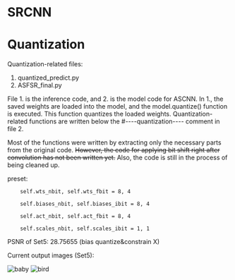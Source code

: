 # SRCNN

# Quantization
Quantization-related files:

1) quantized_predict.py
2) ASFSR_final.py
   
File 1. is the inference code, and 2. is the model code for ASCNN. In 1., the saved weights are loaded into the model, and the model.quantize() function is executed. This function quantizes the loaded weights. Quantization-related functions are written below the #----quantization---- comment in file 2.

Most of the functions were written by extracting only the necessary parts from the original code. ~~However, the code for applying bit shift right after convolution has not been written yet.~~ Also, the code is still in the process of being cleaned up.


preset:

        self.wts_nbit, self.wts_fbit = 8, 4
        
        self.biases_nbit, self.biases_ibit = 8, 4
        
        self.act_nbit, self.act_fbit = 8, 4
        
        self.scales_nbit, self.scales_ibit = 1, 1
        
PSNR of Set5: 28.75655 (bias quantize&constrain X)

Current output images (Set5):

![baby](https://github.com/GiYeons/SRCNN/assets/65033360/b59f377b-90f2-4e94-a112-111232284826)
![bird](https://github.com/GiYeons/SRCNN/assets/65033360/6b5174db-52d0-4941-9b7f-9a141b09fe1f)
